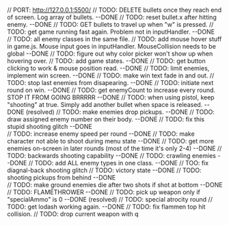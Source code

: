 // PORT: http://127.0.0.1:5500/
// TODO: DELETE bullets once they reach end of screen. Log array of bullets. --DONE
// TODO: reset bullet.x after hitting enemy.    --DONE
// TODO: GET bullets to travel up when "w" is pressed.
// TODO: get game running fast again. Problem not in inputHandler. --DONE  
// TODO: all enemy classes in the same file.
// TODO: add mouse hover stuff in game.js. Mouse input goes in inputHandler. MouseCollision needs to be global --DONE
// TODO: figure out why color picker won't show up when hovering over.
// TODO: add game states.   --DONE 
// TODO: get button clicking to work & mouse position read. --DONE
// TODO: limit enemies, implement win screen.   --DONE
// TODO: make win text fade in and out.
// TODO: stop last enemies from disapearing. --DONE
// TODO: initiate next round on win.    --DONE
// TODO: get enemyCount to increase every round. STOP IT FROM GOING BRRRRR  --DONE
// TODO: when using pistol, keep "shooting" at true. Simply add another bullet when space is released. --DONE (resolved)
// TODO: make enemies drop pickups.     --DONE
// TODO: draw assigned enemy number on their body. --DONE
// TODO: fix this stupid shooting glitch    --DONE    
// TODO: increase enemy speed per round     --DONE
// TODO: make character not able to shoot during menu state     --DONE
// TODO: get more enemies on-screen in later rounds (most of the time it's only 2-4)    --DONE 
// TODO: backwards shooting capability  --DONE
// TODO: crawling enemies   --DONE
// TODO: add ALL enemy types in one class.  --DONE
// TOO: fix diagnal-back shooting glitch
// TODO: victory state --DONE
// TODO: shooting pickups from behind   --DONE  
// TODO: make ground enemies die after two shots if shot at bottom  --DONE
// TODO: FLAMETHROWER   --DONE
// TODO: pick up weapon only if "specialAmmo" is 0  --DONE (resolved)
// TODO: special atrocity round
// TODO: get lodash working again.  --DONE
// TODO: fix flammen top hit collision.
// TODO: drop current weapon with q
